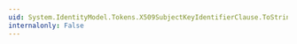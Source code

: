 ```yaml
---
uid: System.IdentityModel.Tokens.X509SubjectKeyIdentifierClause.ToString
internalonly: False
---
```

